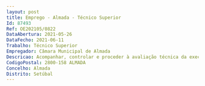```yaml
--- 
layout: post
title: Emprego - Almada - Técnico Superior
Id: 87493
Ref: OE202105/0822
DataAbertura: 2021-05-26
DataFecho: 2021-06-11
Trabalho: Técnico Superior
Empregador: Câmara Municipal de Almada
Descricao: Acompanhar, controlar e proceder à avaliação técnica da execução de trabalhos a desenvolver no âmbito de exploração e manutenção de viaturas, máquinas e equipamentos, propondo as medidas de reajuste reveladas necessárias  elaborar estudos de diagnóstico de situação, identificando tendências de desenvolvimento das atividades realizadas, contabilizando as técnicas e métodos necessários ao funcionamento de serviços de exploração e manutenção de viaturas, máquinas e equipamentos  acompanhar, controlar e proceder à avaliação técnica de sinistros de viaturas, máquinas e equipamentos  controlar consumos de viaturas  apoiar tecnicamente os serviços de exploração e manutenção de viaturas, máquinas e equipamentos  trabalhar com sistema de gestão de frota, leitura e análise de dados dos tacógrafos digitais e analógicos e sistema de gestão de custos manutenção  estudar, orientar e concretizar ações de segurança e higiene no trabalho  proceder à elaboração das condições técnicas para aquisição de viaturas, máquinas e equipamentos, e para a realização de trabalhos de conservação e ou reparação destes.
CodigoPostal: 2800-158 ALMADA
Concelho: Almada
Distrito: Setúbal
--- 
```

